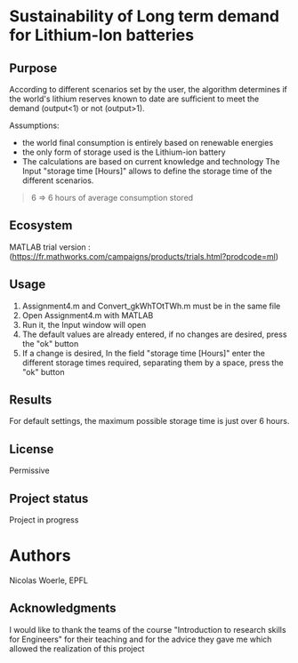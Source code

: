 # Sustainability of Long term demand for Lithium-Ion batteries

##  Purpose 

According to different scenarios set by the user, the algorithm determines if the world's lithium reserves known to date are sufficient to meet the demand (output<1) or not (output>1).

Assumptions:
- the world final consumption is entirely based on renewable energies 
- the only form of storage used is the Lithium-ion battery
- The calculations are based on current knowledge and technology 
The Input "storage time [Hours]" allows to define the storage time of the different scenarios.
> 6 => 6 hours of average consumption stored

## Ecosystem

MATLAB 
trial version : (https://fr.mathworks.com/campaigns/products/trials.html?prodcode=ml)

## Usage

1. Assignment4.m and Convert_gkWhTOtTWh.m must be in the same file
2. Open Assignment4.m with MATLAB
3. Run it, the Input window will open
4. The default values are already entered, if no changes are desired, press the "ok" button
5. If a change is desired, In the field "storage time [Hours]" enter the different storage times required, separating them by a space, press the "ok" button

## Results 

For default settings, the maximum possible storage time is just over 6 hours. 

## License 

Permissive

## Project status

Project in progress

# Authors

Nicolas Woerle, EPFL

## Acknowledgments

I would like to thank the teams of the course "Introduction to research skills for Engineers" for their teaching and for the advice they gave me which allowed the realization of this project 

